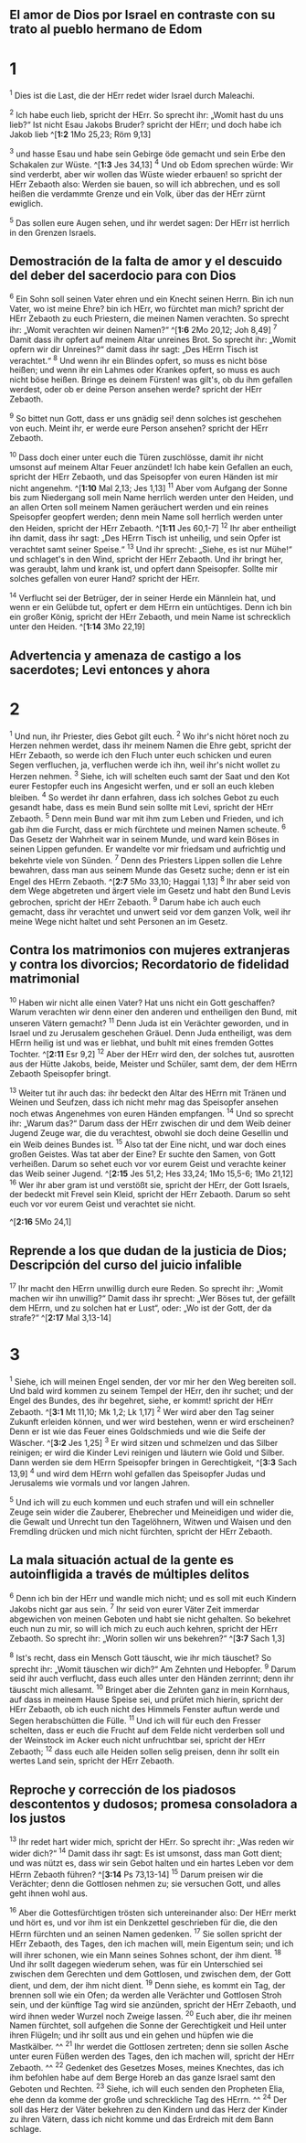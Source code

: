 ## El amor de Dios por Israel en contraste con su trato al pueblo hermano de Edom
# 1
<sup class='bibleverse'>1</sup> Dies ist die Last, die der HErr redet wider Israel durch Maleachi. 


<sup class='bibleverse'>2</sup> Ich habe euch lieb, spricht der HErr. So sprecht ihr: „Womit hast du uns lieb?“ Ist nicht Esau Jakobs Bruder? spricht der HErr; und doch habe ich Jakob lieb 
^[**1:2** 1Mo 25,23; Röm 9,13] 


<sup class='bibleverse'>3</sup> und hasse Esau und habe sein Gebirge öde gemacht und sein Erbe den Schakalen zur Wüste. ^[**1:3** Jes 34,13] <sup class='bibleverse'>4</sup> Und ob Edom sprechen würde: Wir sind verderbt, aber wir wollen das Wüste wieder erbauen! so spricht der HErr Zebaoth also: Werden sie bauen, so will ich abbrechen, und es soll heißen die verdammte Grenze und ein Volk, über das der HErr zürnt ewiglich. 



<sup class='bibleverse'>5</sup> Das sollen eure Augen sehen, und ihr werdet sagen: Der HErr ist herrlich in den Grenzen Israels. 



## Demostración de la falta de amor y el descuido del deber del sacerdocio para con Dios
<sup class='bibleverse'>6</sup> Ein Sohn soll seinen Vater ehren und ein Knecht seinen Herrn. Bin ich nun Vater, wo ist meine Ehre? bin ich HErr, wo fürchtet man mich? spricht der HErr Zebaoth zu euch Priestern, die meinen Namen verachten. So sprecht ihr: „Womit verachten wir deinen Namen?“ ^[**1:6** 2Mo 20,12; Joh 8,49] <sup class='bibleverse'>7</sup> Damit dass ihr opfert auf meinem Altar unreines Brot. So sprecht ihr: „Womit opfern wir dir Unreines?“ damit dass ihr sagt: „Des HErrn Tisch ist verachtet.“ <sup class='bibleverse'>8</sup> Und wenn ihr ein Blindes opfert, so muss es nicht böse heißen; und wenn ihr ein Lahmes oder Krankes opfert, so muss es auch nicht böse heißen. Bringe es deinem Fürsten! was gilt's, ob du ihm gefallen werdest, oder ob er deine Person ansehen werde? spricht der HErr Zebaoth. 



<sup class='bibleverse'>9</sup> So bittet nun Gott, dass er uns gnädig sei! denn solches ist geschehen von euch. Meint ihr, er werde eure Person ansehen? spricht der HErr Zebaoth. 


<sup class='bibleverse'>10</sup> Dass doch einer unter euch die Türen zuschlösse, damit ihr nicht umsonst auf meinem Altar Feuer anzündet! Ich habe kein Gefallen an euch, spricht der HErr Zebaoth, und das Speisopfer von euren Händen ist mir nicht angenehm. ^[**1:10** Mal 2,13; Jes 1,13] <sup class='bibleverse'>11</sup> Aber vom Aufgang der Sonne bis zum Niedergang soll mein Name herrlich werden unter den Heiden, und an allen Orten soll meinem Namen geräuchert werden und ein reines Speisopfer geopfert werden; denn mein Name soll herrlich werden unter den Heiden, spricht der HErr Zebaoth. ^[**1:11** Jes 60,1-7] <sup class='bibleverse'>12</sup> Ihr aber entheiligt ihn damit, dass ihr sagt: „Des HErrn Tisch ist unheilig, und sein Opfer ist verachtet samt seiner Speise.“ <sup class='bibleverse'>13</sup> Und ihr sprecht: „Siehe, es ist nur Mühe!“ und schlaget's in den Wind, spricht der HErr Zebaoth. Und ihr bringt her, was geraubt, lahm und krank ist, und opfert dann Speisopfer. Sollte mir solches gefallen von eurer Hand? spricht der HErr. 

 

<sup class='bibleverse'>14</sup> Verflucht sei der Betrüger, der in seiner Herde ein Männlein hat, und wenn er ein Gelübde tut, opfert er dem HErrn ein untüchtiges. Denn ich bin ein großer König, spricht der HErr Zebaoth, und mein Name ist schrecklich unter den Heiden. ^[**1:14** 3Mo 22,19] 


## Advertencia y amenaza de castigo a los sacerdotes; Levi entonces y ahora
# 2
<sup class='bibleverse'>1</sup> Und nun, ihr Priester, dies Gebot gilt euch. <sup class='bibleverse'>2</sup> Wo ihr's nicht höret noch zu Herzen nehmen werdet, dass ihr meinem Namen die Ehre gebt, spricht der HErr Zebaoth, so werde ich den Fluch unter euch schicken und euren Segen verfluchen, ja, verfluchen werde ich ihn, weil ihr's nicht wollet zu Herzen nehmen. <sup class='bibleverse'>3</sup> Siehe, ich will schelten euch samt der Saat und den Kot eurer Festopfer euch ins Angesicht werfen, und er soll an euch kleben bleiben. <sup class='bibleverse'>4</sup> So werdet ihr dann erfahren, dass ich solches Gebot zu euch gesandt habe, dass es mein Bund sein sollte mit Levi, spricht der HErr Zebaoth. <sup class='bibleverse'>5</sup> Denn mein Bund war mit ihm zum Leben und Frieden, und ich gab ihm die Furcht, dass er mich fürchtete und meinen Namen scheute. <sup class='bibleverse'>6</sup> Das Gesetz der Wahrheit war in seinem Munde, und ward kein Böses in seinen Lippen gefunden. Er wandelte vor mir friedsam und aufrichtig und bekehrte viele von Sünden. <sup class='bibleverse'>7</sup> Denn des Priesters Lippen sollen die Lehre bewahren, dass man aus seinem Munde das Gesetz suche; denn er ist ein Engel des HErrn Zebaoth. ^[**2:7** 5Mo 33,10; Haggai 1,13] <sup class='bibleverse'>8</sup> Ihr aber seid von dem Wege abgetreten und ärgert viele im Gesetz und habt den Bund Levis gebrochen, spricht der HErr Zebaoth. <sup class='bibleverse'>9</sup> Darum habe ich auch euch gemacht, dass ihr verachtet und unwert seid vor dem ganzen Volk, weil ihr meine Wege nicht haltet und seht Personen an im Gesetz. 




## Contra los matrimonios con mujeres extranjeras y contra los divorcios; Recordatorio de fidelidad matrimonial
<sup class='bibleverse'>10</sup> Haben wir nicht alle einen Vater? Hat uns nicht ein Gott geschaffen? Warum verachten wir denn einer den anderen und entheiligen den Bund, mit unseren Vätern gemacht? <sup class='bibleverse'>11</sup> Denn Juda ist ein Verächter geworden, und in Israel und zu Jerusalem geschehen Gräuel. Denn Juda entheiligt, was dem HErrn heilig ist und was er liebhat, und buhlt mit eines fremden Gottes Tochter. ^[**2:11** Esr 9,2] <sup class='bibleverse'>12</sup> Aber der HErr wird den, der solches tut, ausrotten aus der Hütte Jakobs, beide, Meister und Schüler, samt dem, der dem HErrn Zebaoth Speisopfer bringt. 



<sup class='bibleverse'>13</sup> Weiter tut ihr auch das: ihr bedeckt den Altar des HErrn mit Tränen und Weinen und Seufzen, dass ich nicht mehr mag das Speisopfer ansehen noch etwas Angenehmes von euren Händen empfangen. <sup class='bibleverse'>14</sup> Und so sprecht ihr: „Warum das?“ Darum dass der HErr zwischen dir und dem Weib deiner Jugend Zeuge war, die du verachtest, obwohl sie doch deine Gesellin und ein Weib deines Bundes ist. <sup class='bibleverse'>15</sup> Also tat der Eine nicht, und war doch eines großen Geistes. Was tat aber der Eine? Er suchte den Samen, von Gott verheißen. Darum so sehet euch vor vor eurem Geist und verachte keiner das Weib seiner Jugend. ^[**2:15** Jes 51,2; Hes 33,24; 1Mo 15,5-6; 1Mo 21,12] <sup class='bibleverse'>16</sup> Wer ihr aber gram ist und verstößt sie, spricht der HErr, der Gott Israels, der bedeckt mit Frevel sein Kleid, spricht der HErr Zebaoth. Darum so seht euch vor vor eurem Geist und verachtet sie nicht. 

^[**2:16** 5Mo 24,1] 
 

## Reprende a los que dudan de la justicia de Dios; Descripción del curso del juicio infalible
<sup class='bibleverse'>17</sup> Ihr macht den HErrn unwillig durch eure Reden. So sprecht ihr: „Womit machen wir ihn unwillig?“ Damit dass ihr sprecht: „Wer Böses tut, der gefällt dem HErrn, und zu solchen hat er Lust“, oder: „Wo ist der Gott, der da strafe?“ ^[**2:17** Mal 3,13-14] 


# 3
<sup class='bibleverse'>1</sup> Siehe, ich will meinen Engel senden, der vor mir her den Weg bereiten soll. Und bald wird kommen zu seinem Tempel der HErr, den ihr suchet; und der Engel des Bundes, des ihr begehret, siehe, er kommt! spricht der HErr Zebaoth. ^[**3:1** Mt 11,10; Mk 1,2; Lk 1,17] <sup class='bibleverse'>2</sup> Wer wird aber den Tag seiner Zukunft erleiden können, und wer wird bestehen, wenn er wird erscheinen? Denn er ist wie das Feuer eines Goldschmieds und wie die Seife der Wäscher. ^[**3:2** Jes 1,25] <sup class='bibleverse'>3</sup> Er wird sitzen und schmelzen und das Silber reinigen; er wird die Kinder Levi reinigen und läutern wie Gold und Silber. Dann werden sie dem HErrn Speisopfer bringen in Gerechtigkeit, ^[**3:3** Sach 13,9] <sup class='bibleverse'>4</sup> und wird dem HErrn wohl gefallen das Speisopfer Judas und Jerusalems wie vormals und vor langen Jahren. 

  

<sup class='bibleverse'>5</sup> Und ich will zu euch kommen und euch strafen und will ein schneller Zeuge sein wider die Zauberer, Ehebrecher und Meineidigen und wider die, die Gewalt und Unrecht tun den Tagelöhnern, Witwen und Waisen und den Fremdling drücken und mich nicht fürchten, spricht der HErr Zebaoth. 



## La mala situación actual de la gente es autoinfligida a través de múltiples delitos
<sup class='bibleverse'>6</sup> Denn ich bin der HErr und wandle mich nicht; und es soll mit euch Kindern Jakobs nicht gar aus sein. <sup class='bibleverse'>7</sup> Ihr seid von eurer Väter Zeit immerdar abgewichen von meinen Geboten und habt sie nicht gehalten. So bekehret euch nun zu mir, so will ich mich zu euch auch kehren, spricht der HErr Zebaoth. So sprecht ihr: „Worin sollen wir uns bekehren?“ 
^[**3:7** Sach 1,3] 


<sup class='bibleverse'>8</sup> Ist's recht, dass ein Mensch Gott täuscht, wie ihr mich täuschet? So sprecht ihr: „Womit täuschen wir dich?“ Am Zehnten und Hebopfer. <sup class='bibleverse'>9</sup> Darum seid ihr auch verflucht, dass euch alles unter den Händen zerrinnt; denn ihr täuscht mich allesamt. <sup class='bibleverse'>10</sup> Bringet aber die Zehnten ganz in mein Kornhaus, auf dass in meinem Hause Speise sei, und prüfet mich hierin, spricht der HErr Zebaoth, ob ich euch nicht des Himmels Fenster auftun werde und Segen herabschütten die Fülle. <sup class='bibleverse'>11</sup> Und ich will für euch den Fresser schelten, dass er euch die Frucht auf dem Felde nicht verderben soll und der Weinstock im Acker euch nicht unfruchtbar sei, spricht der HErr Zebaoth; <sup class='bibleverse'>12</sup> dass euch alle Heiden sollen selig preisen, denn ihr sollt ein wertes Land sein, spricht der HErr Zebaoth. 



## Reproche y corrección de los piadosos descontentos y dudosos; promesa consoladora a los justos
<sup class='bibleverse'>13</sup> Ihr redet hart wider mich, spricht der HErr. So sprecht ihr: „Was reden wir wider dich?“ <sup class='bibleverse'>14</sup> Damit dass ihr sagt: Es ist umsonst, dass man Gott dient; und was nützt es, dass wir sein Gebot halten und ein hartes Leben vor dem HErrn Zebaoth führen? ^[**3:14** Ps 73,13-14] <sup class='bibleverse'>15</sup> Darum preisen wir die Verächter; denn die Gottlosen nehmen zu; sie versuchen Gott, und alles geht ihnen wohl aus. 



<sup class='bibleverse'>16</sup> Aber die Gottesfürchtigen trösten sich untereinander also: Der HErr merkt und hört es, und vor ihm ist ein Denkzettel geschrieben für die, die den HErrn fürchten und an seinen Namen gedenken. <sup class='bibleverse'>17</sup> Sie sollen spricht der HErr Zebaoth, des Tages, den ich machen will, mein Eigentum sein; und ich will ihrer schonen, wie ein Mann seines Sohnes schont, der ihm dient. <sup class='bibleverse'>18</sup> Und ihr sollt dagegen wiederum sehen, was für ein Unterschied sei zwischen dem Gerechten und dem Gottlosen, und zwischen dem, der Gott dient, und dem, der ihm nicht dient. <sup class='bibleverse'>19</sup> Denn siehe, es kommt ein Tag, der brennen soll wie ein Ofen; da werden alle Verächter und Gottlosen Stroh sein, und der künftige Tag wird sie anzünden, spricht der HErr Zebaoth, und wird ihnen weder Wurzel noch Zweige lassen. <sup class='bibleverse'>20</sup> Euch aber, die ihr meinen Namen fürchtet, soll aufgehen die Sonne der Gerechtigkeit und Heil unter ihren Flügeln; und ihr sollt aus und ein gehen und hüpfen wie die Mastkälber. ^^ <sup class='bibleverse'>21</sup> Ihr werdet die Gottlosen zertreten; denn sie sollen Asche unter euren Füßen werden des Tages, den ich machen will, spricht der HErr Zebaoth. ^^ <sup class='bibleverse'>22</sup> Gedenket des Gesetzes Moses, meines Knechtes, das ich ihm befohlen habe auf dem Berge Horeb an das ganze Israel samt den Geboten und Rechten. <sup class='bibleverse'>23</sup> Siehe, ich will euch senden den Propheten Elia, ehe denn da komme der große und schreckliche Tag des HErrn. ^^ <sup class='bibleverse'>24</sup> Der soll das Herz der Väter bekehren zu den Kindern und das Herz der Kinder zu ihren Vätern, dass ich nicht komme und das Erdreich mit dem Bann schlage.